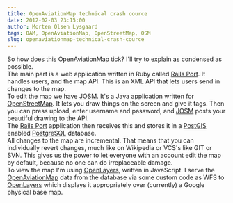 ```yaml
---
title: OpenAviationMap technical crash cource
date: 2012-02-03 23:15:00
author: Morten Olsen Lysgaard
tags: OAM, OpenAviationMap, OpenStreetMap, OSM
slug: openaviationmap-technical-crash-cource
---
```


So how does this OpenAviationMap tick? I'll try to explain as condensed
as possible.\
The main part is a web application written in Ruby called [Rails
Port](http://wiki.openstreetmap.org/wiki/The_Rails_Port). It handles
users, and the map API. This is an XML API that lets users send in
changes to the map.\
To edit the map we have [JOSM](http://josm.openstreetmap.de/). It's a
Java application written for [OpenStreetMap](http://osm.org). It lets
you draw things on the screen and give it tags. Then you can press
upload, enter username and password, and
[JOSM](http://josm.openstreetmap.de/) posts your beautiful drawing to
the API.\
The [Rails Port](http://wiki.openstreetmap.org/wiki/The_Rails_Port)
application then receives this and stores it in a
[PostGIS](http://postgis.refractions.net/) enabled
[PostgreSQL](http://www.postgresql.org/) database.\
All changes to the map are incremental. That means that you can
individually revert changes, much like on Wikipedia or VCS's like GIT or
SVN. This gives us the power to let everyone with an account edit the
map by default, because no one can do irreplaceable damage.\
To view the map I'm using [OpenLayers](http://openlayers.org/), written
in JavaScript. I serve the
[OpenAviationMap](http://openaviationmap.org/) data from the database
via some custom code as WFS to [OpenLayers](http://openlayers.org/)
which displays it appropriately over (currently) a Google physical base
map.
